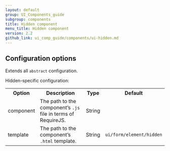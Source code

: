 ```yaml
---
layout: default
group: UI_Components_guide
subgroup: components
title: Hidden component
menu_title: Hidden component
version: 2.2
github_link: ui_comp_guide/components/ui-hidden.md
---
```


## Configuration options

Extends all `abstract` configuration.

Hidden-specific configuration:

<table>
  <tr>
    <th>Option </th>
    <th>Description</th>
    <th>Type</th>
    <th>Default</th>
  </tr>
  <tr>
    <td>component</td>
    <td>The path to the component’s <code>.js</code> file in terms of RequireJS.</td>
    <td>String</td>
    <td></td>
  </tr>
  <tr>
    <td>template</td>
    <td>The path to the component’s <code>.html</code> template.</td>
    <td>String</td>
    <td><code>ui/form/element/hidden</code></td>
  </tr>
</table>
